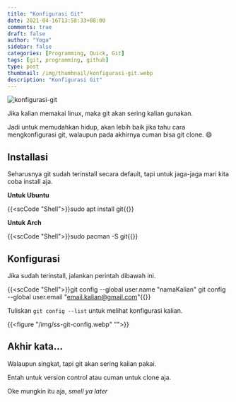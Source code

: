 ```yaml
---
title: "Konfigurasi Git"
date: 2021-04-16T13:58:33+08:00
comments: true
draft: false
author: "Yoga"
sidebar: false
categories: [Programming, Quick, Git]
tags: [git, programming, github]
type: post
thumbnail: /img/thumbnail/konfigurasi-git.webp
description: "Konfigurasi Git"
---
```


![konfigurasi-git](/img/thumbnail/konfigurasi-git.webp)

Jika kalian memakai linux, maka git akan sering kalian gunakan.

Jadi untuk memudahkan hidup, akan lebih baik jika tahu cara mengkonfigurasi git, walaupun pada akhirnya cuman bisa git clone. :smile:

## Installasi

Seharusnya git sudah terinstall secara default, tapi untuk jaga-jaga mari kita coba install aja.

**Untuk Ubuntu**

{{<scCode "Shell">}}sudo apt install git{{</scCode>}}

**Untuk Arch**

{{<scCode "Shell">}}sudo pacman -S git{{</scCode>}}

## Konfigurasi

Jika sudah terinstall, jalankan perintah dibawah ini.

{{<scCode "Shell">}}git config --global user.name "namaKalian"
git config --global user.email "email.kalian@gmail.com"{{</scCode>}}

Tuliskan `git config --list` untuk melihat konfigurasi kalian.

{{<figure "/img/ss-git-config.webp" "">}}

## Akhir kata...

Walaupun singkat, tapi git akan sering kalian pakai.

Entah untuk version control atau cuman untuk clone aja.

Oke mungkin itu aja, _smell ya later_